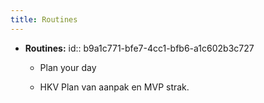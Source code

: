 ```yaml
---
title: Routines
---
```


- **Routines:**
id:: b9a1c771-bfe7-4cc1-bfb6-a1c602b3c727
	 - Plan your day

	 - HKV Plan van aanpak en MVP strak.
